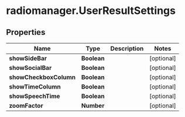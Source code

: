 # radiomanager.UserResultSettings

## Properties
Name | Type | Description | Notes
------------ | ------------- | ------------- | -------------
**showSideBar** | **Boolean** |  | [optional] 
**showSocialBar** | **Boolean** |  | [optional] 
**showCheckboxColumn** | **Boolean** |  | [optional] 
**showTimeColumn** | **Boolean** |  | [optional] 
**showSpeechTime** | **Boolean** |  | [optional] 
**zoomFactor** | **Number** |  | [optional] 


